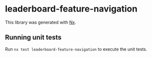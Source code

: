 # leaderboard-feature-navigation

This library was generated with [Nx](https://nx.dev).

## Running unit tests

Run `nx test leaderboard-feature-navigation` to execute the unit tests.
